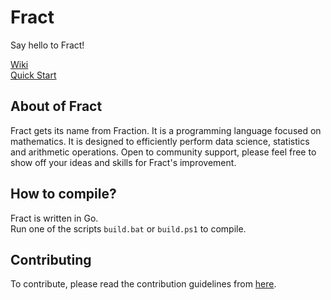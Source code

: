 # Fract

Say hello to Fract!

[Wiki](https://github.com/fract-lang/fract/wiki) <br>
[Quick Start](https://github.com/fract-lang/fract/blob/main/docs/Fract/quick_start.md)

## About of Fract
Fract gets its name from Fraction. It is a programming language focused on mathematics. It is designed to efficiently perform data science, statistics and arithmetic operations. Open to community support, please feel free to show off your ideas and skills for Fract's improvement.

## How to compile?
Fract is written in Go. <br>
Run one of the scripts ``build.bat`` or ``build.ps1`` to compile.

## Contributing

To contribute, please read the contribution guidelines from [here](https://github.com/fract-lang/fract/blob/main/CONTRIBUTING.md).
